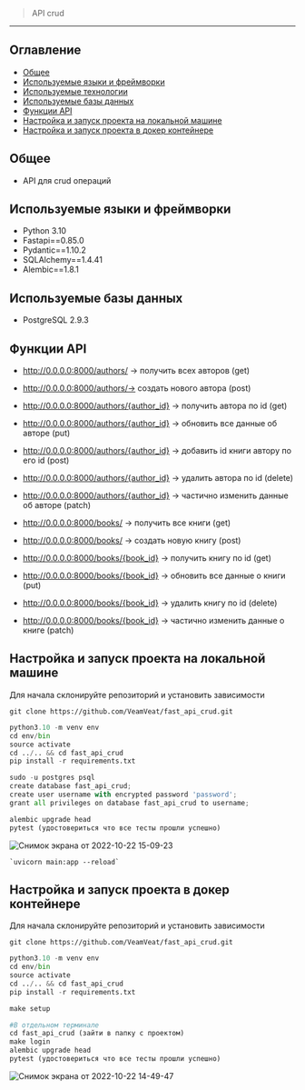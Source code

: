 > API crud

---

## Оглавление
* [Общее](#общее)
* [Используемые языки и фреймворки](#используемые-языки-и-фреймворки)
* [Используемые технологии](#используемые-технологие)
* [Используемые базы данных](#используемые-базы-данных)
* [Функции API](#функции-api)
* [Настройка и запуск проекта на локальной машине](#настройка-и-запуск-проекта-на-локальной-машине)
* [Настройка и запуск проекта в докер контейнере](#настройка-и-запуск-проекта-в-докер-контейнере)

## Общее
- API для crud операций

## Используемые языки и фреймворки
- Python 3.10
- Fastapi==0.85.0
- Pydantic==1.10.2
- SQLAlchemy==1.4.41
- Alembic==1.8.1

## Используемые базы данных
- PostgreSQL 2.9.3

## Функции API
- http://0.0.0.0:8000/authors/ -> получить всех авторов (get)
- http://0.0.0.0:8000/authors/-> создать нового автора (post)
- http://0.0.0.0:8000/authors/{author_id} -> получить автора по id (get)
- http://0.0.0.0:8000/authors/{author_id} -> обновить все данные об авторе (put)
- http://0.0.0.0:8000/authors/{author_id} -> добавить id книги автору по его id (post)
- http://0.0.0.0:8000/authors/{author_id} -> удалить автора по id (delete)
- http://0.0.0.0:8000/authors/{author_id} -> частично изменить данные об авторе (patch)

- http://0.0.0.0:8000/books/ -> получить все книги (get)
- http://0.0.0.0:8000/books/ -> создать новую книгу (post)
- http://0.0.0.0:8000/books/{book_id} -> получить книгу по id (get)
- http://0.0.0.0:8000/books/{book_id} -> обновить все данные о книги (put)
- http://0.0.0.0:8000/books/{book_id} -> удалить книгу по id (delete)
- http://0.0.0.0:8000/books/{book_id} -> частично изменить данные о книге (patch)

## Настройка и запуск проекта на локальной машине
Для начала склонируйте репозиторий и установить зависимости

`git clone https://github.com/VeamVeat/fast_api_crud.git`

```Python
python3.10 -m venv env
cd env/bin
source activate
cd ../.. && cd fast_api_crud
pip install -r requirements.txt

sudo -u postgres psql
create database fast_api_crud;
create user username with encrypted password 'password';
grant all privileges on database fast_api_crud to username;

alembic upgrade head
pytest (удостовериться что все тесты прошли успешно)
```
![Снимок экрана от 2022-10-22 15-09-23](https://user-images.githubusercontent.com/67123448/197338305-23148b3e-9e2e-465e-ae90-7ce3cea84151.png)
 
```
`uvicorn main:app --reload`
```

## Настройка и запуск проекта в докер контейнере
Для начала склонируйте репозиторий и установить зависимости

`git clone https://github.com/VeamVeat/fast_api_crud.git`

```Python
python3.10 -m venv env
cd env/bin
source activate
cd ../.. && cd fast_api_crud
pip install -r requirements.txt

make setup

#В отдельном терминале 
cd fast_api_crud (зайти в папку с проектом)
make login
alembic upgrade head
pytest (удостовериться что все тесты прошли успешно)
```
![Снимок экрана от 2022-10-22 14-49-47](https://user-images.githubusercontent.com/67123448/197338206-3eb444ea-54b2-4273-b1d4-4c755d3eef4c.png)
